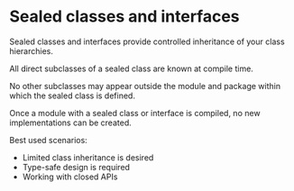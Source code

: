 # Sealed classes and interfaces

Sealed classes and interfaces provide controlled inheritance of your class hierarchies.

All direct subclasses of a sealed class are known at compile time.

No other subclasses may appear outside the module and package within which the sealed class is defined.

Once a module with a sealed class or interface is compiled, no new implementations can be created.

Best used scenarios:
- Limited class inheritance is desired
- Type-safe design is required
- Working with closed APIs
